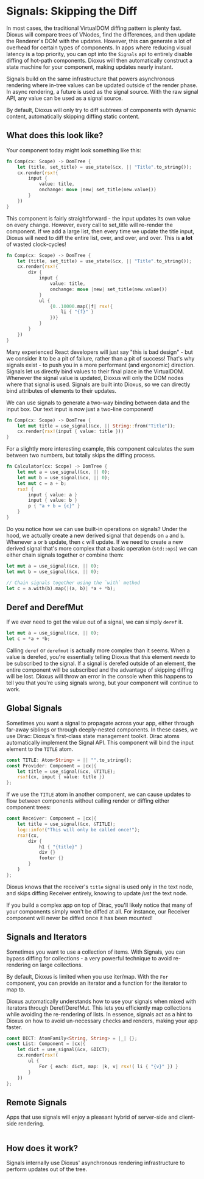 # Signals: Skipping the Diff

In most cases, the traditional VirtualDOM diffing pattern is plenty fast. Dioxus will compare trees of VNodes, find the differences, and then update the Renderer's DOM with the updates. However, this can generate a lot of overhead for certain types of components. In apps where reducing visual latency is a top priority, you can opt into the `Signals` api to entirely disable diffing of hot-path components. Dioxus will then automatically construct a state machine for your component, making updates nearly instant.

Signals build on the same infrastructure that powers asynchronous rendering where in-tree values can be updated outside of the render phase. In async rendering, a future is used as the signal source. With the raw signal API, any value can be used as a signal source.

By default, Dioxus will only try to diff subtrees of components with dynamic content, automatically skipping diffing static content.

## What does this look like?

Your component today might look something like this:

```rust
fn Comp(cx: Scope) -> DomTree {
    let (title, set_title) = use_state(&cx, || "Title".to_string());
    cx.render(rsx!{
        input {
            value: title,
            onchange: move |new| set_title(new.value())
        }
    })
}
```

This component is fairly straightforward - the input updates its own value on every change. However, every call to set_title will re-render the component. If we add a large list, then every time we update the title input, Dioxus will need to diff the entire list, over, and over, and over. This is **a lot** of wasted clock-cycles!

```rust
fn Comp(cx: Scope) -> DomTree {
    let (title, set_title) = use_state(&cx, || "Title".to_string());
    cx.render(rsx!{
        div {
            input {
                value: title,
                onchange: move |new| set_title(new.value())
            }
            ul {
                {0..10000.map(|f| rsx!{
                    li { "{f}" }
                })}
            }
        }
    })
}
```

Many experienced React developers will just say "this is bad design" - but we consider it to be a pit of failure, rather than a pit of success! That's why signals exist - to push you in a more performant (and ergonomic) direction. Signals let us directly bind values to their final place in the VirtualDOM. Whenever the signal value is updated, Dioxus will only the DOM nodes where that signal is used. Signals are built into Dioxus, so we can directly bind attributes of elements to their updates.

We can use signals to generate a two-way binding between data and the input box. Our text input is now just a two-line component!

```rust
fn Comp(cx: Scope) -> DomTree {
    let mut title = use_signal(&cx, || String::from("Title"));
    cx.render(rsx!(input { value: title }))
}
```

For a slightly more interesting example, this component calculates the sum between two numbers, but totally skips the diffing process.

```rust
fn Calculator(cx: Scope) -> DomTree {
    let mut a = use_signal(&cx, || 0);
    let mut b = use_signal(&cx, || 0);
    let mut c = a + b;
    rsx! {
        input { value: a }
        input { value: b }
        p { "a + b = {c}" }
    }
}
```

Do you notice how we can use built-in operations on signals? Under the hood, we actually create a new derived signal that depends on `a` and `b`. Whenever `a` or `b` update, then `c` will update. If we need to create a new derived signal that's more complex that a basic operation (`std::ops`) we can either chain signals together or combine them:

```rust
let mut a = use_signal(&cx, || 0);
let mut b = use_signal(&cx, || 0);

// Chain signals together using the `with` method
let c = a.with(b).map(|(a, b)| *a + *b);
```

## Deref and DerefMut

If we ever need to get the value out of a signal, we can simply `deref` it.

```rust
let mut a = use_signal(&cx, || 0);
let c = *a + *b;
```

Calling `deref` or `derefmut` is actually more complex than it seems. When a value is derefed, you're essentially telling Dioxus that _this_ element _needs_ to be subscribed to the signal. If a signal is derefed outside of an element, the entire component will be subscribed and the advantage of skipping diffing will be lost. Dioxus will throw an error in the console when this happens to tell you that you're using signals wrong, but your component will continue to work.

## Global Signals

Sometimes you want a signal to propagate across your app, either through far-away siblings or through deeply-nested components. In these cases, we use Dirac: Dioxus's first-class state management toolkit. Dirac atoms automatically implement the Signal API. This component will bind the input element to the `TITLE` atom.

```rust
const TITLE: Atom<String> = || "".to_string();
const Provider: Component = |cx|{
    let title = use_signal(&cx, &TITLE);
    rsx!(cx, input { value: title })
};
```

If we use the `TITLE` atom in another component, we can cause updates to flow between components without calling render or diffing either component trees:

```rust
const Receiver: Component = |cx|{
    let title = use_signal(&cx, &TITLE);
    log::info!("This will only be called once!");
    rsx!(cx,
        div {
            h1 { "{title}" }
            div {}
            footer {}
        }
    )
};
```

Dioxus knows that the receiver's `title` signal is used only in the text node, and skips diffing Receiver entirely, knowing to update _just_ the text node.

If you build a complex app on top of Dirac, you'll likely notice that many of your components simply won't be diffed at all. For instance, our Receiver component will never be diffed once it has been mounted!

## Signals and Iterators

Sometimes you want to use a collection of items. With Signals, you can bypass diffing for collections - a very powerful technique to avoid re-rendering on large collections.

By default, Dioxus is limited when you use iter/map. With the `For` component, you can provide an iterator and a function for the iterator to map to.

Dioxus automatically understands how to use your signals when mixed with iterators through Deref/DerefMut. This lets you efficiently map collections while avoiding the re-rendering of lists. In essence, signals act as a hint to Dioxus on how to avoid un-necessary checks and renders, making your app faster.

```rust
const DICT: AtomFamily<String, String> = |_| {};
const List: Component = |cx|{
    let dict = use_signal(&cx, &DICT);
    cx.render(rsx!(
        ul {
            For { each: dict, map: |k, v| rsx!( li { "{v}" }) }
        }
    ))
};
```

## Remote Signals

Apps that use signals will enjoy a pleasant hybrid of server-side and client-side rendering.

```rust

```

## How does it work?

Signals internally use Dioxus' asynchronous rendering infrastructure to perform updates out of the tree.
